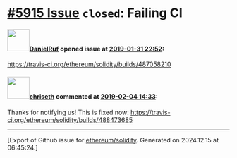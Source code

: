 # [\#5915 Issue](https://github.com/ethereum/solidity/issues/5915) `closed`: Failing CI

#### <img src="https://avatars.githubusercontent.com/u/827205?u=fa946f3ab4b4bdd2c7274a99715064519ed2c57c&v=4" width="50">[DanielRuf](https://github.com/DanielRuf) opened issue at [2019-01-31 22:52](https://github.com/ethereum/solidity/issues/5915):

https://travis-ci.org/ethereum/solidity/builds/487058210

#### <img src="https://avatars.githubusercontent.com/u/9073706?v=4" width="50">[chriseth](https://github.com/chriseth) commented at [2019-02-04 14:33](https://github.com/ethereum/solidity/issues/5915#issuecomment-460270138):

Thanks for notifying us! This is fixed now: https://travis-ci.org/ethereum/solidity/builds/488473685


-------------------------------------------------------------------------------



[Export of Github issue for [ethereum/solidity](https://github.com/ethereum/solidity). Generated on 2024.12.15 at 06:45:24.]
